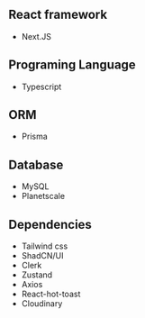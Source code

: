 ## React framework
- Next.JS

## Programing Language
- Typescript

## ORM
- Prisma

## Database
- MySQL
- Planetscale

## Dependencies
- Tailwind css
- ShadCN/UI
- Clerk
- Zustand
- Axios
- React-hot-toast
- Cloudinary